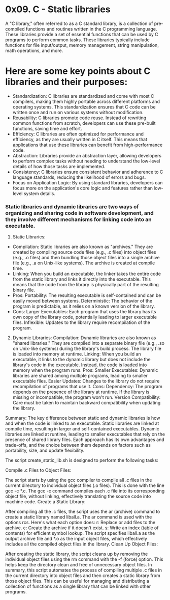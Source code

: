 # 0x09. C - Static libraries

A "C library," often referred to as a C standard library, is a collection of pre-compiled functions and routines written in the C programming language. These libraries provide a set of essential functions that can be used by C programs to perform common tasks. These libraries typically include functions for file input/output, memory management, string manipulation, math operations, and more.


# Here are some key points about C libraries and their purposes:

- Standardization: C libraries are standardized and come with most C compilers, making them highly portable across different platforms and operating systems. This standardization ensures that C code can be written once and run on various systems without modification.
- Reusability: C libraries promote code reuse. Instead of rewriting common functions from scratch, developers can use these pre-built functions, saving time and effort.
- Efficiency: C libraries are often optimized for performance and efficiency, as they are usually written in C itself. This means that applications that use these libraries can benefit from high-performance code.
- Abstraction: Libraries provide an abstraction layer, allowing developers to perform complex tasks without needing to understand the low-level details of how those tasks are implemented.
- Consistency: C libraries ensure consistent behavior and adherence to C language standards, reducing the likelihood of errors and bugs.
- Focus on Application Logic: By using standard libraries, developers can focus more on the application's core logic and features rather than low-level system details.

### Static libraries and dynamic libraries are two ways of organizing and sharing code in software development, and they involve different mechanisms for linking code into an executable.

1. Static Libraries:
- Compilation: Static libraries are also known as "archives." They are created by compiling source code files (e.g., .c files) into object files (e.g., .o files) and then bundling those object files into a single archive file (e.g., .a on Unix-like systems). The archive is created at compile time.
- Linking: When you build an executable, the linker takes the entire code from the static library and links it directly into the executable. This means that the code from the library is physically part of the resulting binary file.
- Pros:
Portability: The resulting executable is self-contained and can be easily moved between systems.
Deterministic: The behavior of the program is predictable, as it relies on a known version of the library.
- Cons:
Larger Executables: Each program that uses the library has its own copy of the library code, potentially leading to larger executable files.
Inflexible: Updates to the library require recompilation of the program.

2. Dynamic Libraries:
Compilation: Dynamic libraries are also known as "shared libraries." They are compiled into a separate binary file (e.g., .so on Unix-like systems) during the library's build process. The library file is loaded into memory at runtime.
Linking: When you build an executable, it links to the dynamic library but does not include the library's code in the executable. Instead, the code is loaded into memory when the program runs.
Pros:
Smaller Executables: Dynamic libraries are shared among multiple programs, leading to smaller executable files.
Easier Updates: Changes to the library do not require recompilation of programs that use it.
Cons:
Dependency: The program depends on the presence of the library at runtime. If the library is missing or incompatible, the program won't run.
Version Compatibility: Care must be taken to maintain backward compatibility when updating the library.


Summary: The key difference between static and dynamic libraries is how and when the code is linked to an executable. Static libraries are linked at compile time, resulting in larger and self-contained executables. Dynamic libraries are linked at runtime, leading to smaller executables that rely on the presence of shared library files. Each approach has its own advantages and trade-offs, and the choice between them depends on factors such as portability, size, and update flexibility.









The script create_static_lib.sh is designed to perform the following tasks:

Compile .c Files to Object Files:

The script starts by using the gcc compiler to compile all .c files in the current directory to individual object files (.o files). This is done with the line gcc -c *.c.
The gcc -c command compiles each .c file into its corresponding object file, without linking, effectively translating the source code into machine code.
Create a Static Library:

After compiling all the .c files, the script uses the ar (archive) command to create a static library named liball.a.
The ar command is used with the options rcs. Here's what each option does:
r: Replace or add files to the archive.
c: Create the archive if it doesn't exist.
s: Write an index (table of contents) for efficient symbol lookup.
The script specifies liball.a as the output archive file and *.o as the input object files, which effectively includes all the compiled object files in the library.
Clean Up Object Files:

After creating the static library, the script cleans up by removing the individual object files using the rm command with the -f (force) option. This helps keep the directory clean and free of unnecessary object files.
In summary, this script automates the process of compiling multiple .c files in the current directory into object files and then creates a static library from those object files. This can be useful for managing and distributing a collection of functions as a single library that can be linked with other programs.






